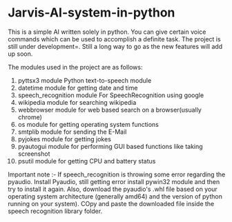 # Jarvis-AI-system-in-python
This is a simple AI written solely in python. You can give certain voice commands which can be used to accomplish a definite task.
The project is still under development=. Still a long way to go as the new features will add up soon.

The modules used in the project are as follows:

1. pyttsx3 module Python text-to-speech module
2. datetime module for getting date and time
3. speech_recognition module For SpeechRecognition using google
4. wikipedia module for searching wikipedia
5. webbrowser module for web based search on a browser(usually chrome)
6. os module for getting operating system functions
7. smtplib module for sending the E-Mail
8. pyjokes module for getting jokes
9. pyautogui module for performing GUI based functions like taking screenshot
10. psutil module for getting CPU and battery status


Important note :-
If speech_recognition is throwing some error regarding the pyaudio. Install Pyaudio, still getting error install pywin32 module and then try to install it again. Also, download the pyaudio's .whl file based on your operating system architecture (generally amd64) and the version of python running on your system). COpy and paste the downloaded file inside the speech recognition library folder. 
